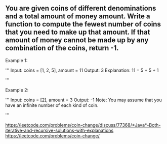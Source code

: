 ## You are given coins of different denominations and a total amount of money amount. Write a function to compute the fewest number of coins that you need to make up that amount. If that amount of money cannot be made up by any combination of the coins, return -1.

Example 1:

'''
    Input: coins = [1, 2, 5], amount = 11
    Output: 3 
    Explanation: 11 = 5 + 5 + 1
    
'''

Example 2:

'''
    Input: coins = [2], amount = 3
    Output: -1
    Note:
    You may assume that you have an infinite number of each kind of coin.

'''

https://leetcode.com/problems/coin-change/discuss/77368/*Java*-Both-iterative-and-recursive-solutions-with-explanations
https://leetcode.com/problems/coin-change/